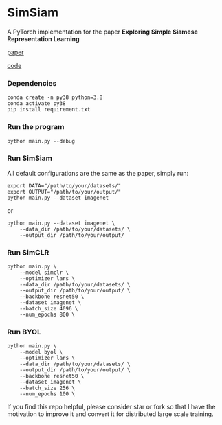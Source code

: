 # SimSiam
A PyTorch implementation for the paper **Exploring Simple Siamese Representation Learning**

[paper](https://arxiv.org/abs/2011.10566) 

[code](https://github.com/PatrickHua/SimSiam) 



### Dependencies
```
conda create -n py38 python=3.8
conda activate py38
pip install requirement.txt
```

### Run the program
```
python main.py --debug
```

### Run SimSiam

All default configurations are the same as the paper,
simply run:

```
export DATA="/path/to/your/datasets/"
export OUTPUT="/path/to/your/output/"
python main.py --dataset imagenet
```
or 
```
python main.py --dataset imagenet \
    --data_dir /path/to/your/datasets/ \
    --output_dir /path/to/your/output/ 
```



### Run SimCLR
```
python main.py \
    --model simclr \
    --optimizer lars \
    --data_dir /path/to/your/datasets/ \
    --output_dir /path/to/your/output/ \
    --backbone resnet50 \
    --dataset imagenet \ 
    --batch_size 4096 \ 
    --num_epochs 800 \ 
```

### Run BYOL
```
python main.py \
    --model byol \
    --optimizer lars \ 
    --data_dir /path/to/your/datasets/ \
    --output_dir /path/to/your/output/ \
    --backbone resnet50 \
    --dataset imagenet \ 
    --batch_size 256 \ 
    --num_epochs 100 \ 
```

If you find this repo helpful, please consider star or fork so that I have the motivation to improve it and convert it for distributed large scale training.



